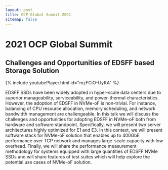 ```yaml
---
layout: post
title: OCP Global Summit 2021
sitemap: false
---
```

# 2021 OCP Global Summit
## Challenges and Opportunities of EDSFF based Storage Solution

{% include youtubePlayer.html id="mzFCiO-UyKA" %}<br>

EDSFF SSDs have been widely adopted in hyper-scale data centers due to superior manageability, serviceability, and power-thermal characteristics. However, the adoption of EDSFF in NVMe-oF is non-trivial. For instance, balancing of CPU resource allocation, memory scheduling, and network bandwidth management are challengeable. In this talk we will discuss the challenges and opportunities for adopting EDSFF in NVMe-oF both from hardware and software standpoint. Specifically, we will present two server architectures highly optimized for E1 and E3. In this context, we will present software stack for NVMe-oF solution that enables up to 400GbE performance over TCP network and manages large-scale capacity with low overhead. Finally, we will share the performance measurement methodology for systems equipped with large quantities of EDSFF NVMe SSDs and will share features of test suites which will help explore the potential use cases of NVMe-oF solution.

